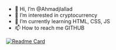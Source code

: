 - 👋 Hi, I’m @Ahmadjlallad
- 👀 I’m interested in cryptocurrency
- 🌱 I’m currently learning HTML, CSS, JS
- 📫 How to reach me GITHUB

<!---
Ahmadjlallad/Ahmadjlallad is a ✨ special ✨ repository because its `README.md` (this file) appears on your GitHub profile.
You can click the Preview link to take a look at your changes.
--->
[![Readme Card](https://github-readme-stats.vercel.app/api/pin/?username=ahmadjlallad&repo=github-readme-stats)](https://github.com/anuraghazra/github-readme-stats)
